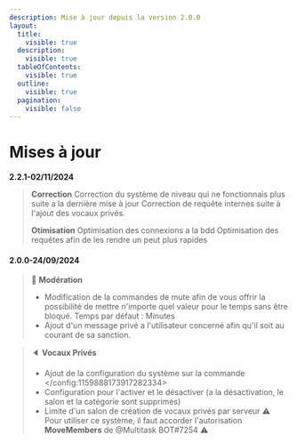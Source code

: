 ```yaml
---
description: Mise à jour depuis la version 2.0.0
layout:
  title:
    visible: true
  description:
    visible: true
  tableOfContents:
    visible: true
  outline:
    visible: true
  pagination:
    visible: false
---
```


# Mises à jour

**2.2.1-02/11/2024**

> &#x20;**Correction**  Correction du système de niveau qui ne fonctionnais plus suite a la dernière mise à jour Correction de requête internes suite à l'ajout des vocaux privés.
>
>
>
> &#x20;**Otimisation** Optimisation des connexions a la bdd Optimisation des requêtes afin de les rendre un peut plus rapides

#### 2.0.0-24/09/2024

> :hammer: **Modération**
>
> * Modification de la commandes de mute afin de vous offrir la possibilité de mettre n'importe quel valeur pour le temps sans être bloqué. Temps par défaut : Minutes
> * Ajout d'un message privé a l'utilisateur concerné afin qu'il soit au courant de sa sanction.

> &#x20;:speaker: **Vocaux Privés**&#x20;
>
> * Ajout de la configuration du système sur la commande \</config:1159888173917282334>
> * Configuration pour l'activer et le désactiver (a la désactivation, le salon et la catégorie sont supprimés)
> * Limite d'un salon de création de vocaux privés par serveur :warning: Pour utiliser ce système, il faut accorder l'autorisation **MoveMembers** de @Multitask BOT#7254 :warning:
